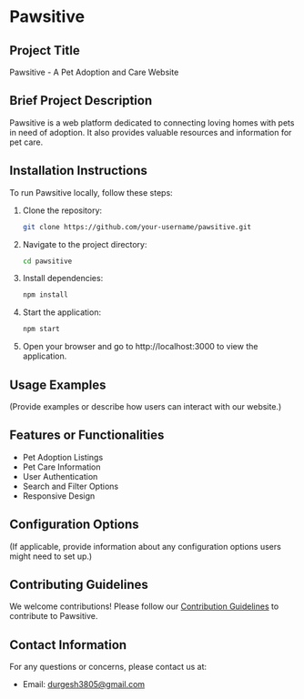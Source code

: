 # Pawsitive
## Project Title
 Pawsitive - A Pet Adoption and Care Website

## Brief Project Description
Pawsitive is a web platform dedicated to connecting loving homes with pets in need of adoption. 
It also provides valuable resources and information for pet care.

## Installation Instructions
To run Pawsitive locally, follow these steps:

1. Clone the repository:
   ```bash
   git clone https://github.com/your-username/pawsitive.git
   ```

2. Navigate to the project directory:
   ```bash
   cd pawsitive
   ```

3. Install dependencies:
   ```bash
   npm install
   ```

4. Start the application:
   ```bash
   npm start
   ```

5. Open your browser and go to http://localhost:3000 to view the application.

## Usage Examples
(Provide examples or describe how users can interact with our website.)

## Features or Functionalities
- Pet Adoption Listings
- Pet Care Information
- User Authentication
- Search and Filter Options
- Responsive Design

## Configuration Options
(If applicable, provide information about any configuration options users might need to set up.)

## Contributing Guidelines
We welcome contributions! Please follow our [Contribution Guidelines](CONTRIBUTING.md) to contribute to Pawsitive.

## Contact Information
For any questions or concerns, please contact us at:
- Email: durgesh3805@gmail.com


